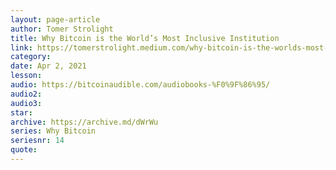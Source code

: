 ```yaml
---
layout: page-article
author: Tomer Strolight
title: Why Bitcoin is the World’s Most Inclusive Institution
link: https://tomerstrolight.medium.com/why-bitcoin-is-the-worlds-most-inclusive-institution-a5d4a6ea6625
category: 
date: Apr 2, 2021
lesson: 
audio: https://bitcoinaudible.com/audiobooks-%F0%9F%86%95/
audio2: 
audio3: 
star: 
archive: https://archive.md/dWrWu
series: Why Bitcoin
seriesnr: 14
quote: 
---
```

